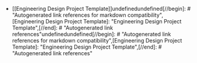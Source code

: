 - [[Engineering Design Project Template]]undefinedundefined[//begin]: # "Autogenerated link references for markdown compatibility",[Engineering Design Project Template]: <Engineering Design Project Template> "Engineering Design Project Template",[//end]: # "Autogenerated link references"undefinedundefined[//begin]: # "Autogenerated link references for markdown compatibility",[Engineering Design Project Template]: <Engineering Design Project Template> "Engineering Design Project Template",[//end]: # "Autogenerated link references"